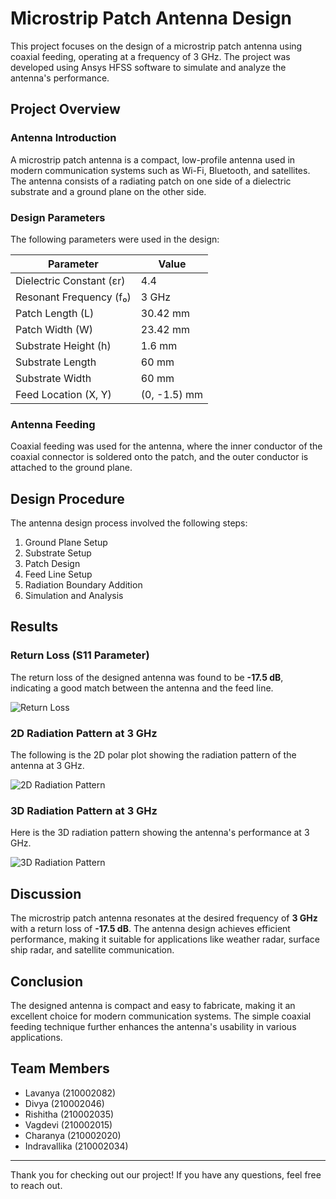 # Microstrip Patch Antenna Design

This project focuses on the design of a microstrip patch antenna using coaxial feeding, operating at a frequency of 3 GHz. The project was developed using Ansys HFSS software to simulate and analyze the antenna's performance.

## Project Overview

### Antenna Introduction
A microstrip patch antenna is a compact, low-profile antenna used in modern communication systems such as Wi-Fi, Bluetooth, and satellites. The antenna consists of a radiating patch on one side of a dielectric substrate and a ground plane on the other side.

### Design Parameters
The following parameters were used in the design:

| Parameter        | Value        |
|------------------|--------------|
| Dielectric Constant (εr) | 4.4          |
| Resonant Frequency (f₀) | 3 GHz        |
| Patch Length (L) | 30.42 mm      |
| Patch Width (W)  | 23.42 mm      |
| Substrate Height (h) | 1.6 mm    |
| Substrate Length | 60 mm        |
| Substrate Width  | 60 mm        |
| Feed Location (X, Y) | (0, -1.5) mm |

### Antenna Feeding
Coaxial feeding was used for the antenna, where the inner conductor of the coaxial connector is soldered onto the patch, and the outer conductor is attached to the ground plane.

## Design Procedure
The antenna design process involved the following steps:

1. Ground Plane Setup
2. Substrate Setup
3. Patch Design
4. Feed Line Setup
5. Radiation Boundary Addition
6. Simulation and Analysis

## Results

### Return Loss (S11 Parameter)
The return loss of the designed antenna was found to be **-17.5 dB**, indicating a good match between the antenna and the feed line.

![Return Loss](https://example.com/return_loss.png)

### 2D Radiation Pattern at 3 GHz
The following is the 2D polar plot showing the radiation pattern of the antenna at 3 GHz.

![2D Radiation Pattern](https://example.com/2d_radiation_pattern.png)

### 3D Radiation Pattern at 3 GHz
Here is the 3D radiation pattern showing the antenna's performance at 3 GHz.

![3D Radiation Pattern](https://example.com/3d_radiation_pattern.png)

## Discussion
The microstrip patch antenna resonates at the desired frequency of **3 GHz** with a return loss of **-17.5 dB**. The antenna design achieves efficient performance, making it suitable for applications like weather radar, surface ship radar, and satellite communication.

## Conclusion
The designed antenna is compact and easy to fabricate, making it an excellent choice for modern communication systems. The simple coaxial feeding technique further enhances the antenna's usability in various applications.

## Team Members
- Lavanya (210002082)
- Divya (210002046)
- Rishitha (210002035)
- Vagdevi (210002015)
- Charanya (210002020)
- Indravallika (210002034)

---

Thank you for checking out our project! If you have any questions, feel free to reach out.
